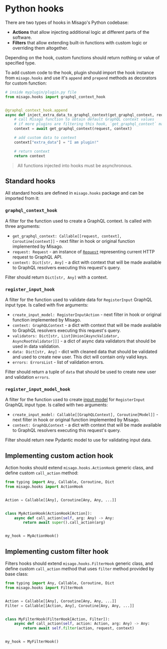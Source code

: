 Python hooks
============

There are two types of hooks in Misago's Python codebase:

- **Actions** that allow injecting additional logic at different parts of the software.
- **Filters** that allow extending built-in functions with custom logic or overriding them altogether.

Depending on the hook, custom functions should return nothing or value of specified type.

To add custom code to the hook, plugin should import the hook instance from `misago.hooks` and use it's `append` and `prepend` methods as decorators for custom function:

```python
# inside myplugin/plugin.py file
from misago.hooks import graphql_context_hook


@graphql_context_hook.append
async def inject_extra_data_to_graphql_context(get_graphql_context, request, context):
    # call Misago function to obtain default GraphQL context values
    # if more plugins are filtering this hook, `get_graphql_context` may be next filter instead!
    context = await get_graphql_context(request, context)

    # add custom data to context
    context["extra_data"] = "I am plugin!"

    # return context
    return context

```

> All functions injected into hooks must be asynchronous.


Standard hooks
--------------

All standard hooks are defined in `misago.hooks` package and can be imported from it:


### `graphql_context_hook`

A filter for the function used to create a GraphQL context. Is called with three arguments:

- `get_graphql_context: Callable[[request, context], Coroutine[context]]` - next filter in hook or original function implemented by Misago.
- `request: Request` - an instance of [`Request`](https://www.starlette.io/requests/) representing current HTTP request to GraphQL API.
- `context: Dict[str, Any]` - a dict with context that will be made available to GraphQL resolvers executing this request's query.

Filter should return `Dict[str, Any]` with a context.


### `register_input_hook`

A filter for the function used to validate data for `RegisterInput` GraphQL input type. Is called with five arguments:

- `create_input_model: RegisterInputAction` - next filter in hook or original function implemented by Misago.
- `context: GraphQLContext` - a dict with context that will be made available to GraphQL resolvers executing this request's query.
- `validators: Dict[str, List[Union[AsyncValidator, AsyncRootValidator]]]` - a dict of async data validators that should be used in data validation.
- `data: Dict[str, Any]` - dict with cleaned data that should be validated and used to create new user. This dict will contain only valid keys.
- `errors: ErrorsList` - list of validation errors.

Filter should return a tuple of `data` that should be used to create new user and validation `errors`.


### `register_input_model_hook`

A filter for the function used to create [input model](https://pydantic-docs.helpmanual.io/usage/models/) for `RegisterInput` GraphQL input type. Is called with two arguments:

- `create_input_model: Callable[[GraphQLContext], Coroutine[Model]]` - next filter in hook or original function implemented by Misago.
- `context: GraphQLContext` - a dict with context that will be made available to GraphQL resolvers executing this request's query.

Filter should return new Pydantic model to use for validating input data.


Implementing custom action hook
-------------------------------

Action hooks should extend `misago.hooks.ActionHook` generic class, and define custom `call_action` method:

```python
from typing import Any, Callable, Coroutine, Dict
from misago.hooks import ActionHook


Action = Callable[[Any], Coroutine[Any, Any, ...]]


class MyActionHook(ActionHook[Action]):
    async def call_action(self, arg: Any) -> Any:
        return await super().call_action(arg)


my_hook = MyActionHook()
```


Implementing custom filter hook
-------------------------------

Filters hooks should extend `misago.hooks.FilterHook` generic class, and define custom `call_action` method that uses `filter` method provided by base class:

```python
from typing import Any, Callable, Coroutine, Dict
from misago.hooks import FilterHook


Action = Callable[[Any], Coroutine[Any, Any, ...]]
Filter = Callable[[Action, Any], Coroutine[Any, Any, ...]]


class MyFilterHook(FilterHook[Action, Filter]):
    async def call_action(self, action: Action, arg: Any) -> Any:
        return await self.filter(action, request, context)


my_hook = MyFilterHook()
```